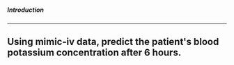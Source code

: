 ##### Introduction
---------------------
Using mimic-iv data, predict the patient's blood potassium concentration after 6 hours.
---------------------

